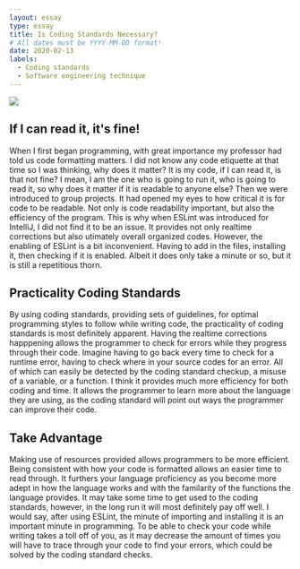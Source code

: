```yaml
---
layout: essay
type: essay
title: Is Coding Standards Necessary?
# All dates must be YYYY-MM-DD format!
date: 2020-02-13
labels:
  - Coding standards
  - Software engineering technique
---
```


<img class="ui image" src="{{ site.baseurl }}/images/csbanner.png">

## If I can read it, it's fine!
When I first began programming, with great importance my professor had told us code formatting matters. I did not know any code etiquette at that time so I was thinking, why does it matter? It is my code, if I can read it, is that not fine? I mean, I am the one who is going to run it, who is going to read it, so why does it matter if it is readable to anyone else? Then we were introduced to group projects. It had opened my eyes to how critical it is for code to be readable. Not only is code readability important, but also the efficiency of the program. This is why when ESLint was introduced for IntelliJ, I did not find it to be an issue. It provides not only realtime corrections but also utimately overall organized codes. However, the enabling of ESLint is a bit inconvenient. Having to add in the files, installing it, then checking if it is enabled. Albeit it does only take a minute or so, but it is still a repetitious thorn.

## Practicality Coding Standards
By using coding standards, providing sets of guidelines, for optimal programming styles to follow while writing code, the practicality of coding standards is most definitely apparent. Having the realtime corrections happpening allows the programmer to check for errors while they progress through their code. Imagine having to go back every time to check for a runtime error, having to check where in your source codes for an error. All of which can easily be detected by the coding standard checkup, a misuse of a variable, or a function. I think it provides much more efficiency for both coding and time. It allows the programmer to learn more about the language they are using, as the coding standard will point out ways the programmer can improve their code.

## Take Advantage
Making use of resources provided allows programmers to be more efficient. Being consistent with how your code is formatted allows an easier time to read through. It furthers your language proficiency as you become more adept in how the language works and with the familarity of the functions the language provides. It may take some time to get used to the coding standards, however, in the long run it will most definitely pay off well. I would say, after using ESLint, the minute of importing and installing it is an important minute in programming. To be able to check your code while writing takes a toll off of you, as it may decrease the amount of times you will have to trace through your code to find your errors, which could be solved by the coding standard checks.
